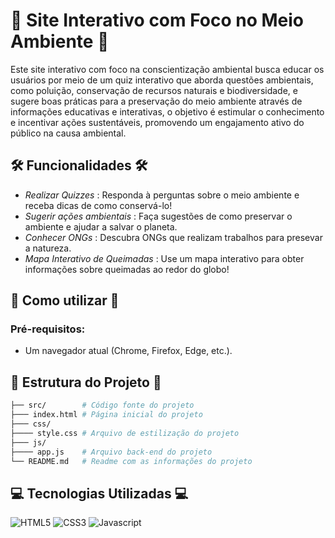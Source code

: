 # 🌱 Site Interativo com Foco no Meio Ambiente 🌱

Este site interativo com foco na conscientização ambiental busca educar os usuários por meio de um quiz interativo que aborda questões ambientais, como poluição, conservação de recursos naturais e biodiversidade, e sugere boas práticas para a preservação do meio ambiente através de informações educativas e interativas, o objetivo é estimular o conhecimento e incentivar ações sustentáveis, promovendo um engajamento ativo do público na causa ambiental.

## 🛠 Funcionalidades 🛠

- *Realizar Quizzes* : Responda à perguntas sobre o meio ambiente e receba dicas de como conservá-lo!
- *Sugerir ações ambientais* : Faça sugestões de como preservar o ambiente e ajudar a salvar o planeta.
- *Conhecer ONGs* : Descubra ONGs que realizam trabalhos para presevar a natureza.
- *Mapa Interativo de Queimadas* : Use um mapa interativo para obter informações sobre queimadas ao redor do globo!

## 🚀 Como utilizar 🚀

### Pré-requisitos:
- Um navegador atual (Chrome, Firefox, Edge, etc.).

## 📂 Estrutura do Projeto 📂
```bash
├── src/        # Código fonte do projeto
├─── index.html # Página inicial do projeto
├─── css/       
├──── style.css # Arquivo de estilização do projeto
├─── js/
├──── app.js    # Arquivo back-end do projeto
└── README.md   # Readme com as informações do projeto
```

## 💻 Tecnologias Utilizadas 💻

![HTML5](https://img.shields.io/badge/HTML5-E34F26?style=for-the-badge&logo=html5&logoColor=white)
![CSS3](    https://img.shields.io/badge/CSS3-1572B6?style=for-the-badge&logo=css3&logoColor=white)
![Javascript](https://img.shields.io/badge/JavaScript-F7DF1E?style=for-the-badge&logo=javascript&logoColor=black)